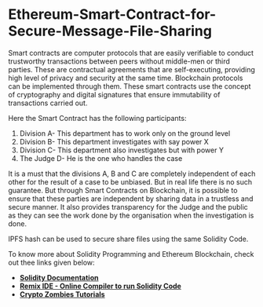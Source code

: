 # Ethereum-Smart-Contract-for-Secure-Message-File-Sharing
Smart contracts are computer protocols that are easily verifiable to conduct trustworthy transactions between peers without middle-men or third parties. These are contractual agreements that are self-executing, providing high level of privacy and security at the same time. Blockchain protocols can be implemented through them. These smart contracts use the concept of cryptography and digital signatures that ensure immutability of transactions carried out. 

Here the Smart Contract has the following participants:
1. Division A- This department has to work only on the ground level
2. Division B- This department investigates with say power X
3. Division C- This department also investigates but with power Y
4. The Judge D- He is the one who handles the case

It is a must that the divisions A, B and C are completely independent of each other for the result of a case to be unbiased. But in real life there is no such guarantee. But through Smart Contracts on Blockchain, it is possible to ensure that these parties are independent by sharing data in a trustless and secure manner. It also provides transparency for the Judge and the public as they can see the work done by the organisation when the investigation is done.  

IPFS hash can be used to secure share files using the same Solidity Code. 

To know more about Solidity Programming and Ethereum Blockchain, check out thee links given below:

   - [**Solidity Documentation**](https://docs.soliditylang.org/en/develop/introduction-to-smart-contracts.html)
   - [**Remix IDE - Online Compiler to run Solidity Code**](https://remix.ethereum.org/)
   - [**Crypto Zombies Tutorials**](https://remix.ethereum.org)
